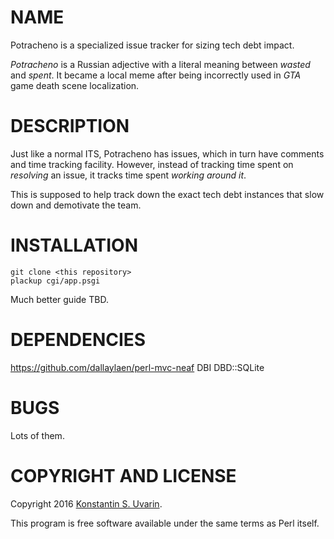 # NAME

Potracheno is a specialized issue tracker for sizing tech debt impact.

*Potracheno* is a Russian adjective with a literal meaning between
*wasted* and *spent*.
It became a local meme after being incorrectly used in
*GTA* game death scene localization.

# DESCRIPTION

Just like a normal ITS, Potracheno has issues, which in turn have comments and
time tracking facility.
However, instead of tracking time spent on *resolving* an issue,
it tracks time spent *working around it*.

This is supposed to help track down the exact tech debt instances
that slow down and demotivate the team.

# INSTALLATION

    git clone <this repository>
    plackup cgi/app.psgi

Much better guide TBD.

# DEPENDENCIES

https://github.com/dallaylaen/perl-mvc-neaf
DBI
DBD::SQLite

# BUGS

Lots of them.

# COPYRIGHT AND LICENSE

Copyright 2016 [Konstantin S. Uvarin](https://github.com/dallaylaen).

This program is free software available under the same terms as Perl itself.

